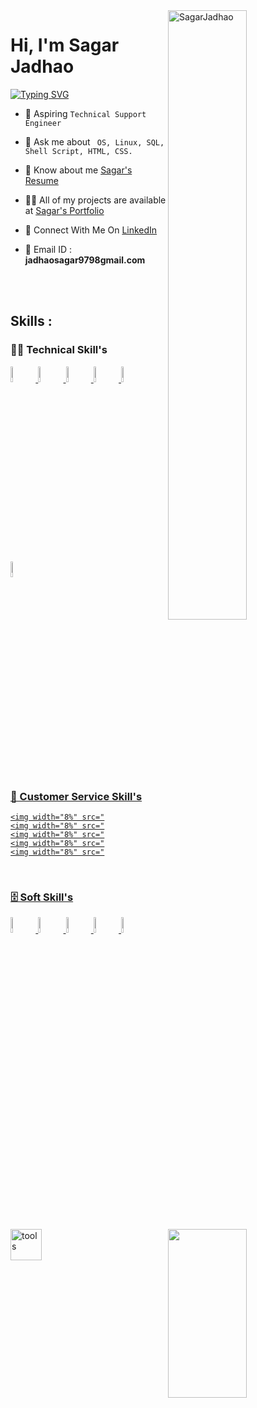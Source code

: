  <img width=50% align=right  title="SagarJadhao"  src="https://capsule-render.vercel.app/api?type=waving&color=gradient&customColorList=6,11,20&height=150&section=header&text=🔰&fontSize=40&fontColor=fff&animation=twinkling&fontAlignY=32"/>
<h1>Hi, I'm Sagar Jadhao</h1>
<p>
<a href="https://git.io/typing-svg"><img src="https://readme-typing-svg.demolab.com?font=Fira+Code&size=24&duration=4000&pause=1000&color=F70000&background=FFFFFF00&width=700&height=51&lines=Technical+Support+Engineer" alt="Typing SVG" /></a>
</p>

<div>

 <img src="https://media2.giphy.com/media/R03zWv5p1oNSQd91EP/200w.webp?cid=ecf05e47ox4czgqi50ygk88kvrx1dsexa08g88mulc3n3mez&rid=200w.webp&ct=g"  width = "50%" height= "270" align = "right"> 
 

- 💎  Aspiring `Technical Support Engineer`

- 💬 Ask me about ` OS, Linux, SQL, Shell Script, HTML, CSS.`

- 📄 Know about me <a href="https://drive.google.com/file/d/1fL5twdC4PYSQWzi70TMCtdzQ4UsVD4Y_/view?usp=sharing ">Sagar's Resume</a>

- 👨‍💻 All of my projects are available at <a href="https://sagar19998.github.io/">Sagar's Portfolio</a>

- 📮 Connect With Me On <a href="https://www.linkedin.com/in/sagar-jadhav-b67248210/ ">LinkedIn</a>


- 📨 Email ID : **jadhaosagar9798gmail.com**

</div>

 </br> </br>

 <!-- -------------------------------------------------------    Middle Section  ----------------------------------------------------------------------- -->
 
 <img align="left" width="50" alt="tools" src="https://camo.githubusercontent.com/beb64ff21c883e318e4f5db5231c2ba4175705bea1c9249e82a41ab375db4f75/68747470733a2f2f6d65646961322e67697068792e636f6d2f6d656469612f51737347456d706b79454f684243623765312f67697068792e6769663f6369643d656366303565343761306e336769316266716e74716d6f62386739616964316f796a327772336473336d67373030626c267269643d67697068792e676966" />

 ## Skills : 

 ### 👨‍💻 Technical Skill's

<code><a href="#"><img width="8%" src="https://cdn-icons-png.flaticon.com/128/2172/2172894.png"></code> 
<code><a href="#"><img width="8%" src="https://cdn-icons-png.flaticon.com/128/6124/6124995.png"></code>
<code><a href="#"><img width="8%" src="https://cdn-icons-png.flaticon.com/128/2572/2572499.png"></code>
<code><a href="#"><img width="8%" src=" https://cdn-icons-png.flaticon.com/128/4248/4248443.png"></code>
<code><a href="#"><img width="8%" src="https://cdn-icons-png.flaticon.com/128/5968/5968267.png"></code>
<code><a href="#"><img width="8%" src="https://cdn-icons-png.flaticon.com/128/5968/5968242.png"></code>

</br>

### 🧰 Customer Service Skill's

<code><img width="8%" src=" <a href="https://cdn-icons-png.flaticon.com/128/1086/1086581.png "></code>
 <code><img width="8%" src=" <a href="https://cdn-icons-png.flaticon.com/128/1491/1491165.png "></code>
<code><img width="8%" src=" <a href="https://cdn-icons-png.flaticon.com/128/9474/9474495.png "></code>
<code><img width="8%" src=" <a href="https://cdn-icons-png.flaticon.com/512/860/860461.png "></code>
<code><img width="8%" src=" <a href="https://cdn-icons-png.flaticon.com/512/9540/9540696.png "></code>

</br>

### 🗄️ Soft Skill's


<code><img width="8%" src="https://cdn-icons-png.flaticon.com/128/2640/2640598.png  "></code>
<code><img width="8%" src=" https://cdn-icons-png.flaticon.com/128/1078/1078011.png "></code>
<code><img width="8%" src=" https://cdn-icons-png.flaticon.com/128/3131/3131333.png "></code>
<code><img width="8%" src=" https://cdn-icons-png.flaticon.com/128/3286/3286768.png "></code>
<code><img width="8%" src=" https://cdn-icons-png.flaticon.com/128/1478/1478909.png "></code>

</br>


<!-- -------------------------------------------------------------   Trophy and Stats  ------------------------------------------------------------------------- -->



